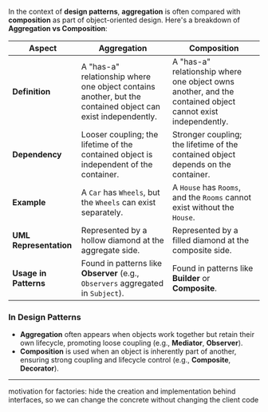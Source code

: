 In the context of **design patterns**, **aggregation** is often compared with **composition** as part of object-oriented design. Here's a breakdown of **Aggregation vs Composition**:

| **Aspect**           | **Aggregation**                                                  | **Composition**                                                |
|-----------------------|------------------------------------------------------------------|----------------------------------------------------------------|
| **Definition**        | A "has-a" relationship where one object contains another, but the contained object can exist independently. | A "has-a" relationship where one object owns another, and the contained object cannot exist independently. |
| **Dependency**        | Looser coupling; the lifetime of the contained object is independent of the container. | Stronger coupling; the lifetime of the contained object depends on the container. |
| **Example**           | A `Car` has `Wheels`, but the `Wheels` can exist separately.    | A `House` has `Rooms`, and the `Rooms` cannot exist without the `House`. |
| **UML Representation**| Represented by a hollow diamond at the aggregate side.          | Represented by a filled diamond at the composite side.         |
| **Usage in Patterns** | Found in patterns like **Observer** (e.g., `Observers` aggregated in `Subject`). | Found in patterns like **Builder** or **Composite**.           |

### In Design Patterns
- **Aggregation** often appears when objects work together but retain their own lifecycle, promoting loose coupling (e.g., **Mediator**, **Observer**).
- **Composition** is used when an object is inherently part of another, ensuring strong coupling and lifecycle control (e.g., **Composite**, **Decorator**).

---
motivation for factories: hide the creation and implementation behind interfaces, so we can change the concrete without changing the client code    